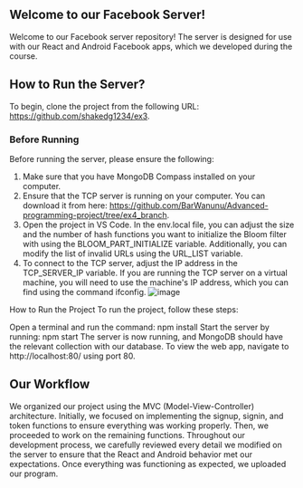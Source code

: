 ## Welcome to our Facebook Server!
Welcome to our Facebook server repository! The server is designed for use with our React and Android Facebook apps, which we developed during the course.

## How to Run the Server?
To begin, clone the project from the following URL: https://github.com/shakedg1234/ex3.

### Before Running
Before running the server, please ensure the following:

1. Make sure that you have MongoDB Compass installed on your computer.
2. Ensure that the TCP server is running on your computer. You can download it from here: https://github.com/BarWanunu/Advanced-programming-project/tree/ex4_branch.
3. Open the project in VS Code. In the env.local file, you can adjust the size and the number of hash functions you want to initialize the Bloom filter with using the BLOOM_PART_INITIALIZE variable. Additionally, you can modify the list of invalid URLs using the URL_LIST variable.
4. To connect to the TCP server, adjust the IP address in the TCP_SERVER_IP variable. If you are running the TCP server on a virtual machine, you will need to use the machine's IP address, which you can find using the command ifconfig.
   ![image](https://github.com/shakedg1234/ex3/assets/132774208/3f264bb5-9fa4-4644-817a-d9d639dd6a9d)

How to Run the Project
To run the project, follow these steps:

Open a terminal and run the command:
npm install
Start the server by running:
npm start
The server is now running, and MongoDB should have the relevant collection with our database.
To view the web app, navigate to http://localhost:80/ using port 80.
## Our Workflow
We organized our project using the MVC (Model-View-Controller) architecture. Initially, we focused on implementing the signup, signin, and token functions to ensure everything was working properly. Then, we proceeded to work on the remaining functions. Throughout our development process, we carefully reviewed every detail we modified on the server to ensure that the React and Android behavior met our expectations. Once everything was functioning as expected, we uploaded our program.
